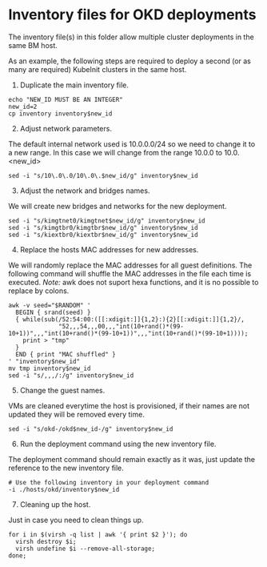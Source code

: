# Inventory files for OKD deployments

The inventory file(s) in this folder allow multiple cluster deployments in the same BM host.

As an example, the following steps are required to deploy a second (or as many are required) KubeInit clusters in the same host.

1. Duplicate the main inventory file.

```
echo "NEW_ID MUST BE AN INTEGER"
new_id=2
cp inventory inventory$new_id
```

2. Adjust network parameters.

The default internal network used is 10.0.0.0/24
so we need to change it to a new range.
In this case we will change from the range 10.0.0 to 10.0.<new_id>

```
sed -i "s/10\.0\.0/10\.0\.$new_id/g" inventory$new_id
```

3. Adjust the network and bridges names.

We will create new bridges and networks for the new
deployment.

```
sed -i "s/kimgtnet0/kimgtnet$new_id/g" inventory$new_id
sed -i "s/kimgtbr0/kimgtbr$new_id/g" inventory$new_id
sed -i "s/kiextbr0/kiextbr$new_id/g" inventory$new_id
```

4. Replace the hosts MAC addresses for new addresses.

We will randomly replace the MAC addresses for all
guest definitions. The following command will shuffle
the MAC addresses in the file each time is executed.
*Note:* awk does not suport hexa functions, and it  is
no possible to replace by colons.

```
awk -v seed="$RANDOM" '
  BEGIN { srand(seed) }
  { while(sub(/52:54:00:([[:xdigit:]]{1,2}:){2}[[:xdigit:]]{1,2}/,
              "52,,,54,,,00,,,"int(10+rand()*(99-10+1))",,,"int(10+rand()*(99-10+1))",,,"int(10+rand()*(99-10+1))));
    print > "tmp"
  }
  END { print "MAC shuffled" }
' "inventory$new_id"
mv tmp inventory$new_id
sed -i "s/,,,/:/g" inventory$new_id
```

5. Change the guest names.

VMs are cleaned everytime the host is provisioned, if their names are
not updated they will be removed every time.

```
sed -i "s/okd-/okd$new_id-/g" inventory$new_id
```

6. Run the deployment command using the new inventory file.

The deployment command should remain exactly as it was,
just update the reference to the new inventory file.

```
# Use the following inventory in your deployment command
-i ./hosts/okd/inventory$new_id
```

7. Cleaning up the host.

Just in case you need to clean things up.

```
for i in $(virsh -q list | awk '{ print $2 }'); do
  virsh destroy $i;
  virsh undefine $i --remove-all-storage;
done;
```
